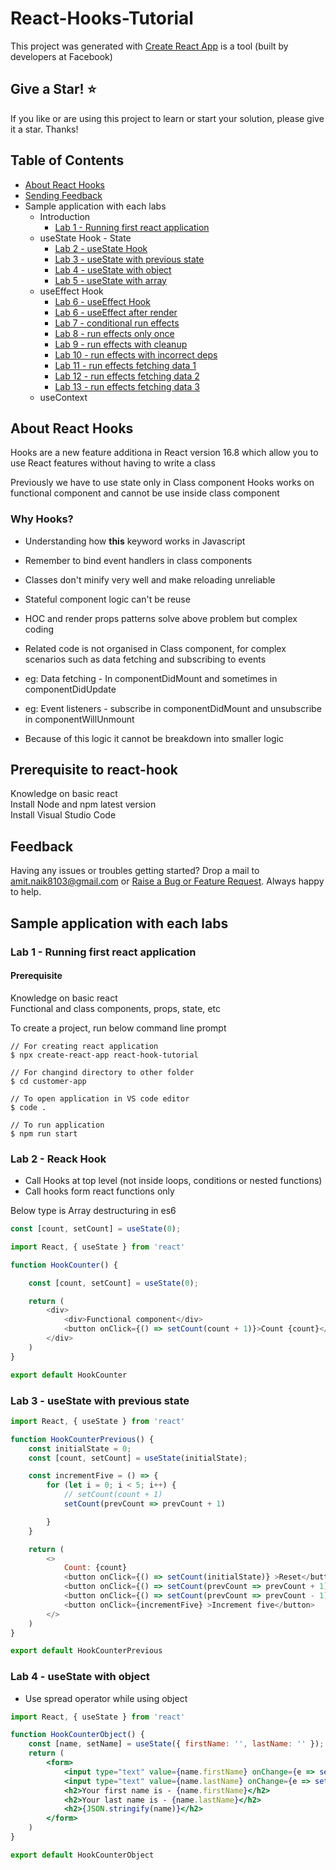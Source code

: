 # React-Hooks-Tutorial

This project was generated with [Create React App](https://reactjs.org/docs/create-a-new-react-app.html) is a tool (built by developers at Facebook) 

## Give a Star! :star:
If you like or are using this project to learn or start your solution, please give it a star. Thanks!

## Table of Contents

- [About React Hooks](#About-React-Hooks)
- [Sending Feedback](#sending-feedback)
- Sample application with each labs
    - Introduction
        - [Lab 1 - Running first react application](#Lab-1---Running-first-react-application)
    - useState Hook - State
        - [Lab 2 - useState Hook](#Lab-2---useState-Hook)
        - [Lab 3 - useState with previous state](#Lab-3---useState-with-previous-state)
        - [Lab 4 - useState with object](#Lab-4---useState-with-object)
        - [Lab 5 - useState with array](#)
    - useEffect Hook
        - [Lab 6 - useEffect Hook](#)
        - [Lab 6 - useEffect after render](#)
        - [Lab 7 - conditional run effects](#)
        - [Lab 8 - run effects only once](#)
        - [Lab 9 - run effects with cleanup](#)
        - [Lab 10 - run effects with incorrect deps](#)
        - [Lab 11 - run effects fetching data 1](#)
        - [Lab 12 - run effects fetching data 2](#)
        - [Lab 13 - run effects fetching data 3](#)
    - useContext 

## About React Hooks

Hooks are a new feature additiona in React version 16.8 which allow you to use React features without having to write a class

Previously we have to use state only in Class component
Hooks works on functional component and cannot be use inside class component

### Why Hooks?

* Understanding how **this** keyword works in Javascript
* Remember to bind event handlers in class components
* Classes don't minify very well and make reloading unreliable

* Stateful component logic can't be reuse
* HOC and render props patterns solve above problem but complex coding

* Related code is not organised in Class component, for complex scenarios such as data fetching and subscribing to events
* eg: Data fetching - In componentDidMount and sometimes in componentDidUpdate
* eg: Event listeners - subscribe in componentDidMount and unsubscribe in componentWillUnmount
* Because of this logic it cannot be breakdown into smaller logic

## Prerequisite to react-hook

Knowledge on basic react <br/>
Install Node and npm latest version <br/> 
Install Visual Studio Code <br/>

<!-- ## Reference

* [Youtube](https://www.youtube.com/watch?v=cF2lQ_gZeA8&list=PLC3y8-rFHvwisvxhZ135pogtX7_Oe3Q3A&index=1&pbjreload=101) -->

## Feedback

Having any issues or troubles getting started? Drop a mail to amit.naik8103@gmail.com or [Raise a Bug or Feature Request](https://github.com/Amitpnk/React-Hooks-Tutorial/issues/new). Always happy to help.

## Sample application with each labs

### Lab 1 - Running first react application

#### Prerequisite 

Knowledge on basic react <br/>
Functional and class components, props, state, etc


To create a project, run below command line prompt

```
// For creating react application
$ npx create-react-app react-hook-tutorial

// For changind directory to other folder
$ cd customer-app

// To open application in VS code editor  
$ code .

// To run application
$ npm run start

```

### Lab 2 - Reack Hook 

* Call Hooks at top level (not inside loops, conditions or nested functions)
* Call hooks form react functions only


 Below type is Array destructuring in es6 
```js
const [count, setCount] = useState(0);
```

```js
import React, { useState } from 'react'

function HookCounter() {

    const [count, setCount] = useState(0);

    return (
        <div>
            <div>Functional component</div>
            <button onClick={() => setCount(count + 1)}>Count {count}</button>
        </div>
    )
}

export default HookCounter

```

### Lab 3 - useState with previous state


```js
import React, { useState } from 'react'

function HookCounterPrevious() {
    const initialState = 0;
    const [count, setCount] = useState(initialState);

    const incrementFive = () => {
        for (let i = 0; i < 5; i++) {
            // setCount(count + 1)
            setCount(prevCount => prevCount + 1)

        }
    }

    return (
        <>
            Count: {count}
            <button onClick={() => setCount(initialState)} >Reset</button>
            <button onClick={() => setCount(prevCount => prevCount + 1)} >Increment</button>
            <button onClick={() => setCount(prevCount => prevCount - 1)} >Decrement</button>
            <button onClick={incrementFive} >Increment five</button>
        </>
    )
}

export default HookCounterPrevious

```
### Lab 4 - useState with object


* Use spread operator while using object

```jsx
import React, { useState } from 'react'

function HookCounterObject() {
    const [name, setName] = useState({ firstName: '', lastName: '' });
    return (
        <form>
            <input type="text" value={name.firstName} onChange={e => setName({ ...name, firstName: e.target.value })} />
            <input type="text" value={name.lastName} onChange={e => setName({ ...name, lastName: e.target.value })} />
            <h2>Your first name is - {name.firstName}</h2>
            <h2>Your last name is - {name.lastName}</h2>
            <h2>{JSON.stringify(name)}</h2>
        </form>
    )
}

export default HookCounterObject
```